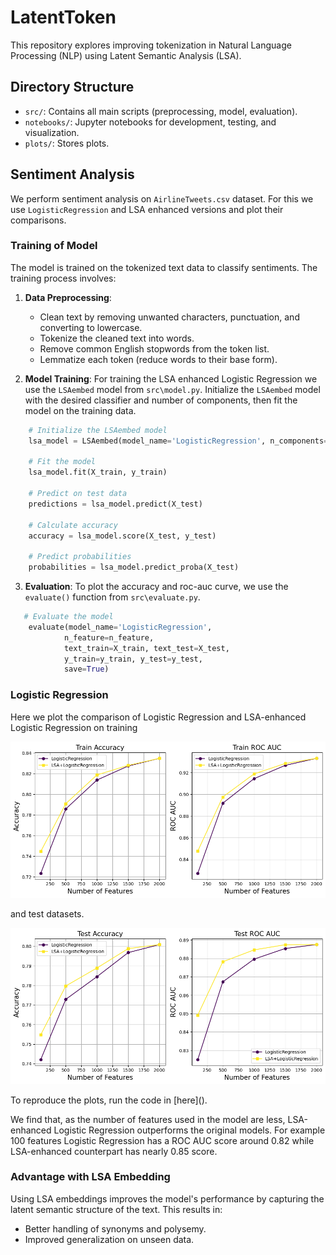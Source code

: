 # LatentToken

This repository explores improving tokenization in Natural Language Processing (NLP) using Latent Semantic Analysis (LSA).

## Directory Structure

- `src/`: Contains all main scripts (preprocessing, model, evaluation).
- `notebooks/`: Jupyter notebooks for development, testing, and visualization.
- `plots/`: Stores plots.

## Sentiment Analysis

We perform sentiment analysis on `AirlineTweets.csv` dataset. For this we use `LogisticRegression` and LSA enhanced versions and plot their comparisons. 

### Training of Model

The model is trained on the tokenized text data to classify sentiments. The training process involves:

1. **Data Preprocessing**: 
    - Clean text by removing unwanted characters, punctuation, and converting to lowercase.
    - Tokenize the cleaned text into words.
    - Remove common English stopwords from the token list.
    - Lemmatize each token (reduce words to their base form).

2. **Model Training**: For training the LSA enhanced Logistic Regression we use the `LSAembed` model from `src\model.py`. Initialize the `LSAembed` model with the desired classifier and number of components, then fit the model on the training data.
```python
    # Initialize the LSAembed model
    lsa_model = LSAembed(model_name='LogisticRegression', n_components=100)

    # Fit the model
    lsa_model.fit(X_train, y_train)

    # Predict on test data
    predictions = lsa_model.predict(X_test)

    # Calculate accuracy
    accuracy = lsa_model.score(X_test, y_test)

    # Predict probabilities
    probabilities = lsa_model.predict_proba(X_test)
```

3. **Evaluation**: To plot the accuracy and roc-auc curve, we use the `evaluate()` function from `src\evaluate.py`.
```python
   # Evaluate the model
    evaluate(model_name='LogisticRegression',
            n_feature=n_feature,
            text_train=X_train, text_test=X_test,
            y_train=y_train, y_test=y_test,
            save=True)
```
### Logistic Regression
Here we plot the comparison of Logistic Regression and LSA-enhanced Logistic Regression on training 
<p align="center">
  <img src="plots/LogisticRegression_train.png" alt="Logistic_train">
</p>

and test datasets.
<p align="center">
  <img src="plots/LogisticRegression_test.png" alt="Logistic_test">
</p>
To reproduce the plots, run the code in [here]().

We find that, as the number of features used in the model are less, LSA-enhanced Logistic Regression outperforms the original models. For example $100$ features Logistic Regression has a ROC AUC score around 0.82 while LSA-enhanced counterpart has nearly 0.85 score. 

### Advantage with LSA Embedding

Using LSA embeddings improves the model's performance by capturing the latent semantic structure of the text. This results in:

- Better handling of synonyms and polysemy.
- Improved generalization on unseen data.

